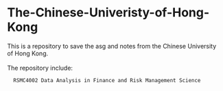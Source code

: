# The-Chinese-Univeristy-of-Hong-Kong

This is a repository to save the asg and notes from the Chinese University of Hong Kong. </br>
</br>
The repository include:
      
      RSMC4002 Data Analysis in Finance and Risk Management Science
